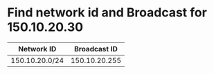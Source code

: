 # Find network id and Broadcast for 150.10.20.30

| Network ID   | Broadcast ID |
| ------------ | -------------- |
| 150.10.20.0/24 | 150.10.20.255  |